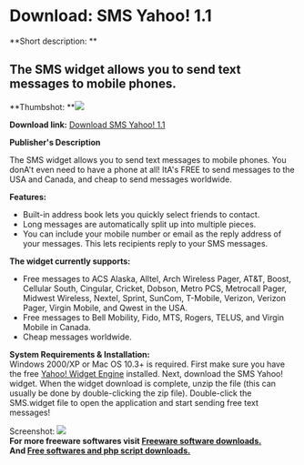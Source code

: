 # Download: SMS Yahoo! 1.1

**Short description: **

## The SMS widget allows you to send text messages to mobile phones.

  
**Thumbshot: **![](http://www.freewarefiles.com/screenshot/smsyahoo_md.gif)   
  
**Download link:** [Download SMS Yahoo! 1.1](http://freesoftwares.boysofts.com/SMS-Yahoo_program_22523.html)  
  

**Publisher's Description**  
  

The SMS widget allows you to send text messages to mobile phones. You donA't
even need to have a phone at all! ItA's FREE to send messages to the USA and
Canada, and cheap to send messages worldwide.

**Features:**

  * Built-in address book lets you quickly select friends to contact. 
  * Long messages are automatically split up into multiple pieces. 
  * You can include your mobile number or email as the reply address of your messages. This lets recipients reply to your SMS messages. 

**The widget currently supports:**

  * Free messages to ACS Alaska, Alltel, Arch Wireless Pager, AT&T, Boost, Cellular South, Cingular, Cricket, Dobson, Metro PCS, Metrocall Pager, Midwest Wireless, Nextel, Sprint, SunCom, T-Mobile, Verizon, Verizon Pager, Virgin Mobile, and Qwest in the USA. 
  * Free messages to Bell Mobility, Fido, MTS, Rogers, TELUS, and Virgin Mobile in Canada. 
  * Cheap messages worldwide. 

**System Requirements & Installation:**  
Windows 2000/XP or Mac OS 10.3+ is required. First make sure you have the free
[Yahoo! Widget Engine](http://www.freewarefiles.com/program_2_219_14787.html)
installed. Next, download the SMS Yahoo! widget. When the widget download is
complete, unzip the file (this can usually be done by double-clicking the zip
file). Double-click the SMS.widget file to open the application and start
sending free text messages!

  
  
Screenshot: ![](http://www.freewarefiles.com/screenshot/smsyahoo.gif)  
**For more freeware softwares visit [Freeware software downloads.](http://freesoftwares.boysofts.com/)**   
**And [Free softwares and php script downloads.](http://www.boysofts.com/)**

